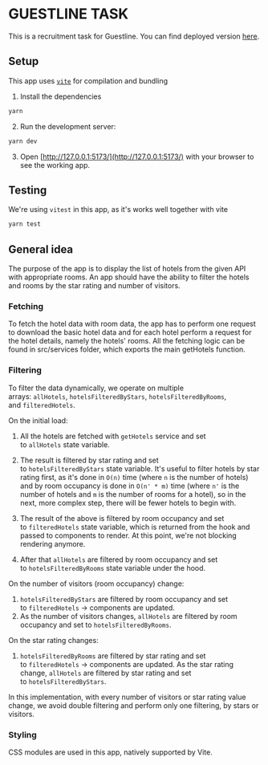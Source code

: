 # GUESTLINE TASK

This is a recruitment task for Guestline. You can find deployed version [here](https://dazzling-bubblegum-6e8a5c.netlify.app/).

## Setup

This app uses [`vite`](https://vitejs.dev/) for compilation and bundling

1. Install the dependencies

```bash
yarn
```

2. Run the development server:

```bash
yarn dev
```

3. Open [http://127.0.0.1:5173/](http://127.0.0.1:5173/) with your browser to see the working app.

## Testing

We're using `vitest` in this app, as it's works well together with vite

```bash
yarn test
```

## General idea

The purpose of the app is to display the list of hotels from the given API with appropriate rooms. An app should have the ability to filter the hotels and rooms by the star rating and number of visitors.

### Fetching

To fetch the hotel data with room data, the app has to perform one request to download the basic hotel data and for each hotel perform a request for the hotel details, namely the hotels' rooms. All the fetching logic can be found in src/services folder, which exports the main getHotels function.

### Filtering

To filter the data dynamically, we operate on multiple arrays: `allHotels`, `hotelsFilteredByStars`, `hotelsFilteredByRooms`, and `filteredHotels`.

On the initial load:

1. All the hotels are fetched with `getHotels` service and set to `allHotels` state variable.

2. The result is filtered by star rating and set to `hotelsFilteredByStars` state variable. It's useful to filter hotels by star rating first, as it's done in `O(n)` time (where `n` is the number of hotels) and by room occupancy is done in `O(n' * m)` time (where `n'` is the number of hotels and `m` is the number of rooms for a hotel), so in the next, more complex step, there will be fewer hotels to begin with.

3. The result of the above is filtered by room occupancy and set to `filteredHotels` state variable, which is returned from the hook and passed to components to render. At this point, we're not blocking rendering anymore.

4. After that `allHotels` are filtered by room occupancy and set to `hotelsFilteredByRooms` state variable under the hood.

On the number of visitors (room occupancy) change:

1. `hotelsFilteredByStars` are filtered by room occupancy and set to `filteredHotels` -> components are updated.
2. As the number of visitors changes, `allHotels` are filtered by room occupancy and set to `hotelsFilteredByRooms`.

On the star rating changes:

1. `hotelsFilteredByRooms` are filtered by star rating and set to `filteredHotels` -> components are updated.
   As the star rating change, `allHotels` are filtered by star rating and set to `hotelsFilteredByStars`.

In this implementation, with every number of visitors or star rating value change, we avoid double filtering and perform only one filtering, by stars or visitors.

### Styling

CSS modules are used in this app, natively supported by Vite.

